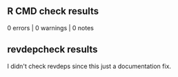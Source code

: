 ## R CMD check results

0 errors | 0 warnings | 0 notes

## revdepcheck results

I didn't check revdeps since this just a documentation fix.
